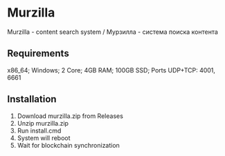 # Murzilla

Murzilla - content search system / Мурзилла - система поиска контента

## Requirements

x86_64; Windows; 2 Core; 4GB RAM; 100GB SSD; Ports UDP+TCP: 4001, 6661

## Installation

1. Download murzilla.zip from Releases
2. Unzip murzilla.zip
3. Run install.cmd
4. System will reboot
5. Wait for blockchain synchronization